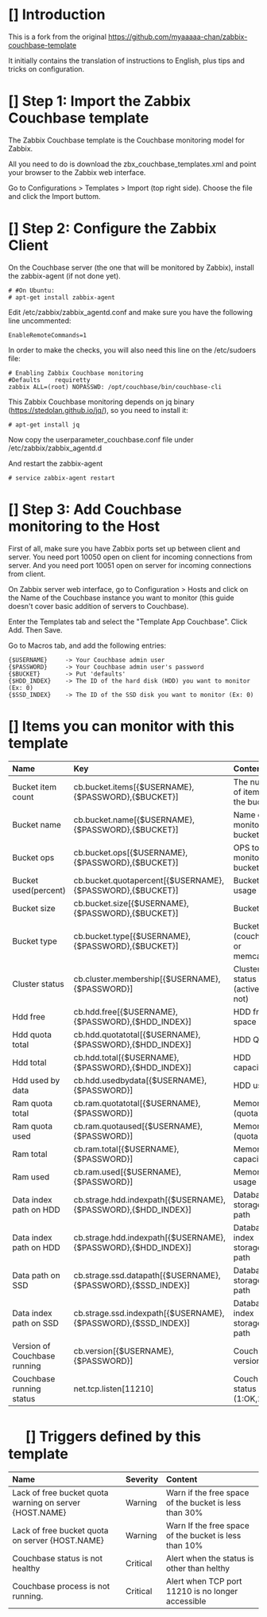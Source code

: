[] Introduction
=====

This is a fork from the original https://github.com/myaaaaa-chan/zabbix-couchbase-template

It initially contains the translation of instructions to English, plus tips and tricks on configuration.


[] Step 1: Import the Zabbix Couchbase template
=====

The Zabbix Couchbase template is the Couchbase monitoring model for Zabbix.

All you need to do is download the zbx_couchbase_templates.xml and point your browser to the Zabbix web interface.

Go to Configurations > Templates > Import (top right side). Choose the file and click the Import buttom.

[] Step 2: Configure the Zabbix Client
=====

On the Couchbase server (the one that will be monitored by Zabbix), install the zabbix-agent (if not done yet).

    # #On Ubuntu:
    # apt-get install zabbix-agent

Edit /etc/zabbix/zabbix_agentd.conf and make sure you have the following line uncommented:

    EnableRemoteCommands=1
    
In order to make the checks, you will also need this line on the /etc/sudoers file:

    # Enabling Zabbix Couchbase monitoring
    #Defaults    requiretty
    zabbix ALL=(root) NOPASSWD: /opt/couchbase/bin/couchbase-cli

This Zabbix Couchbase monitoring depends on jq binary (https://stedolan.github.io/jq/), so you need to install it:

    # apt-get install jq

Now copy the userparameter_couchbase.conf file under /etc/zabbix/zabbix_agentd.d

And restart the zabbix-agent

    # service zabbix-agent restart
    


[] Step 3: Add Couchbase monitoring to the Host
=====

First of all, make sure you have Zabbix ports set up between client and server. You need port 10050 open on client for incoming connections from server. And you need port 10051 open on server for incoming connections from client.

On Zabbix server web interface, go to Configuration > Hosts and click on the Name of the Couchbase instance you want to monitor (this guide doesn't cover basic addition of servers to Couchbase).

Enter the Templates tab and select the "Template App Couchbase". Click Add. Then Save.

Go to Macros tab, and add the following entries:

    {$USERNAME}     -> Your Couchbase admin user
    {$PASSWORD}     -> Your Couchbase admin user's password
    {$BUCKET}       -> Put 'defaults'
    {$HDD_INDEX}    -> The ID of the hard disk (HDD) you want to monitor (Ex: 0)
    {$SSD_INDEX}    -> The ID of the SSD disk you want to monitor (Ex: 0)
    
[] Items you can monitor with this template
=====

| Name | Key | Content |
|:-----------|:------------|:------------|
| Bucket item count | cb.bucket.items[{$USERNAME},{$PASSWORD},{$BUCKET}] | The number of items in the bucket |
| Bucket name | cb.bucket.name[{$USERNAME},{$PASSWORD},{$BUCKET}] | Name of the monitored bucket |
| Bucket ops | cb.bucket.ops[{$USERNAME},{$PASSWORD},{$BUCKET}] | OPS to the monitored bucket |
| Bucket used(percent) | cb.bucket.quotapercent[{$USERNAME},{$PASSWORD},{$BUCKET}] | Bucket usage (%) |
| Bucket size | cb.bucket.size[{$USERNAME},{$PASSWORD},{$BUCKET}] | Bucket size |
| Bucket type | cb.bucket.type[{$USERNAME},{$PASSWORD},{$BUCKET}] | Bucket tipe (couchbase or memcache) |
| Cluster status | cb.cluster.membership[{$USERNAME},{$PASSWORD}] | Cluster status (active or not) |
| Hdd free | cb.hdd.free[{$USERNAME},{$PASSWORD},{$HDD_INDEX}] | HDD free space |
| Hdd quota total | cb.hdd.quotatotal[{$USERNAME},{$PASSWORD},{$HDD_INDEX}] | HDD Quota |
| Hdd total | cb.hdd.total[{$USERNAME},{$PASSWORD},{$HDD_INDEX}] | HDD capacity |
| Hdd used by data | cb.hdd.usedbydata[{$USERNAME},{$PASSWORD}] | HDD usage |
| Ram quota total | cb.ram.quotatotal[{$USERNAME},{$PASSWORD}] | Memory (quota) |
| Ram quota used | cb.ram.quotaused[{$USERNAME},{$PASSWORD}] | Memory (quota) |
| Ram total | cb.ram.total[{$USERNAME},{$PASSWORD}] | Memory capacity |
| Ram used | cb.ram.used[{$USERNAME},{$PASSWORD}] | Memory usage |
| Data index path on HDD | cb.strage.hdd.indexpath[{$USERNAME},{$PASSWORD},{$HDD_INDEX}] | Database storage path |
| Data index path on HDD | cb.strage.hdd.indexpath[{$USERNAME},{$PASSWORD},{$HDD_INDEX}] | Database index storage path |
| Data path on SSD | cb.strage.ssd.datapath[{$USERNAME},{$PASSWORD},{$SSD_INDEX}] | Database storage path |
| Data index path on SSD | cb.strage.ssd.indexpath[{$USERNAME},{$PASSWORD},{$SSD_INDEX}] | Database index storage path |
| Version of Couchbase running | cb.version[{$USERNAME},{$PASSWORD}] | Couchbase version |
| Couchbase running status | net.tcp.listen[11210] | Couchbase status (1:OK,2:NG) |

　
[] Triggers defined by this template
=====

| Name | Severity | Content |
|:-----------|:------------|:------------|
| Lack of free bucket quota warning on server {HOST.NAME} | Warning | Warn if the free space of the bucket is less than 30% |
| Lack of free bucket quota on server {HOST.NAME} | Warning | Warn If the free space of the bucket is less than 10% |
| Couchbase status is not healthy | Critical | Alert when the status is other than helthy |
| Couchbase process is not running. | Critical | Alert when TCP port 11210 is no longer accessible |
　

